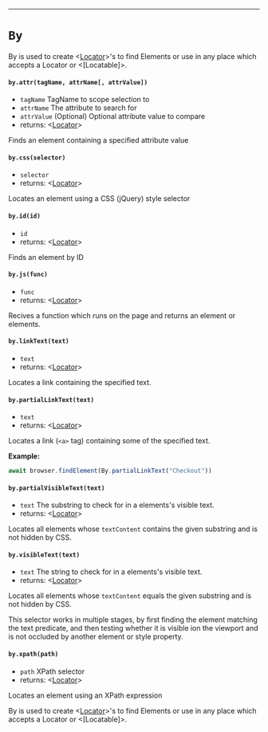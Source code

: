 -------
# `By`

By is used to create <[Locator]>'s to find Elements or use in any place which accepts a Locator or <[Locatable]>.

#### `by.attr(tagName, attrName[, attrValue])`
* `tagName` <string>  TagName to scope selection to
* `attrName` <string>  The attribute to search for
* `attrValue` <string> (Optional) Optional attribute value to compare
* returns: <[Locator]> 

Finds an element containing a specified attribute value

#### `by.css(selector)`
* `selector` <string>  
* returns: <[Locator]> 

Locates an element using a CSS (jQuery) style selector

#### `by.id(id)`
* `id` <string>  
* returns: <[Locator]> 

Finds an element by ID

#### `by.js(func)`
* `func` <undefined>  
* returns: <[Locator]> 

Recives a function which runs on the page and returns an element or elements.

#### `by.linkText(text)`
* `text` <string>  
* returns: <[Locator]> 

Locates a link containing the specified text.

#### `by.partialLinkText(text)`
* `text` <string>  
* returns: <[Locator]> 

Locates a link (`<a>` tag) containing some of the specified text.

**Example:**
```typescript
await browser.findElement(By.partialLinkText("Checkout"))
```

#### `by.partialVisibleText(text)`
* `text` <string>  The substring to check for in a elements's visible text.
* returns: <[Locator]> 

Locates all elements whose `textContent` contains the given
substring and is not hidden by CSS.

#### `by.visibleText(text)`
* `text` <string>  The string to check for in a elements's visible text.
* returns: <[Locator]> 

Locates all elements whose `textContent` equals the given substring and is not hidden by CSS.

This selector works in multiple stages, by first finding the element matching the text predicate, and then testing whether it is visible ion the viewport and is not occluded by another element or style property.

#### `by.xpath(path)`
* `path` <string>  XPath selector
* returns: <[Locator]> 

Locates an element using an XPath expression


By is used to create <[Locator]>'s to find Elements or use in any place which accepts a Locator or <[Locatable]>.


[Locator]: Locator.md